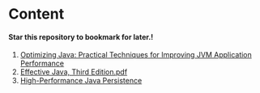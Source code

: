 # Content

#### Star this repository to bookmark for later.!

1. [Optimizing Java: Practical Techniques for Improving JVM Application Performance](https://github.com/ZahidFKhan/Advanced-Java-Library/blob/main/Books/1.%20Optimizing%20Java%20Practical%20Techniques%20For%20Iimproving%20Jvm%20Application%20Performance.pdf) 
2. [Effective Java, Third Edition.pdf](https://github.com/zhaofei01/book/blob/master/Java/Effective%20Java%2C%20Third%20Edition.pdf)
3. [High-Performance Java Persistence](https://github.com/shannonasmith/Java_books/blob/main/High-Performance%20Java%20Persistence%20(2019).pdf)
